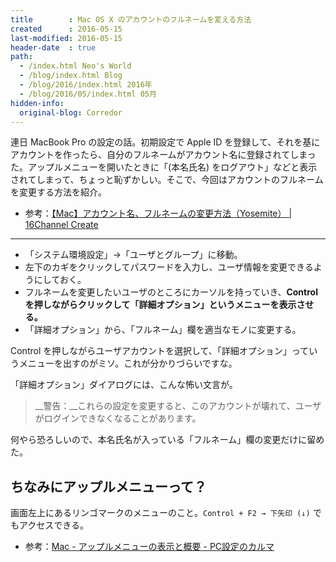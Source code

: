 ```yaml
---
title        : Mac OS X のアカウントのフルネームを変える方法
created      : 2016-05-15
last-modified: 2016-05-15
header-date  : true
path:
  - /index.html Neo's World
  - /blog/index.html Blog
  - /blog/2016/index.html 2016年
  - /blog/2016/05/index.html 05月
hidden-info:
  original-blog: Corredor
---
```


連日 MacBook Pro の設定の話。初期設定で Apple ID を登録して、それを基にアカウントを作ったら、自分のフルネームがアカウント名に登録されてしまった。アップルメニューを開いたときに「(本名氏名) をログアウト」などと表示されてしまって、ちょっと恥ずかしい。そこで、今回はアカウントのフルネームを変更する方法を紹介。

- 参考：[【Mac】アカウント名、フルネームの変更方法（Yosemite） | 16Channel Create](https://www.16channel.com/create/mac-account-user-name-change/)

---

- 「システム環境設定」→「ユーザとグループ」に移動。
- 左下のカギをクリックしてパスワードを入力し、ユーザ情報を変更できるようにしておく。
- フルネームを変更したいユーザのところにカーソルを持っていき、__Control を押しながらクリックして「詳細オプション」というメニューを表示させる。__
- 「詳細オプション」から、「フルネーム」欄を適当なモノに変更する。

Control を押しながらユーザアカウントを選択して、「詳細オプション」っていうメニューを出すのがミソ。これが分かりづらいですな。

「詳細オプション」ダイアログには、こんな怖い文言が。

> __警告：__これらの設定を変更すると、このアカウントが壊れて、ユーザがログインできなくなることがあります。

何やら恐ろしいので、本名氏名が入っている「フルネーム」欄の変更だけに留めた。

## ちなみにアップルメニューって？

画面左上にあるリンゴマークのメニューのこと。`Control + F2 → 下矢印 (↓)` でもアクセスできる。

- 参考：[Mac - アップルメニューの表示と概要 - PC設定のカルマ](http://pc-karuma.net/apple-menu/)
